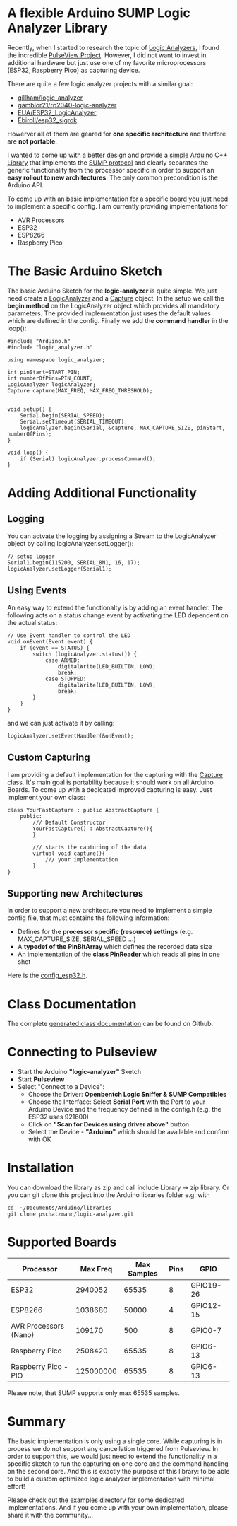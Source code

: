 # A flexible Arduino SUMP Logic Analyzer Library

Recently, when I started to research the topic of [Logic Analyzers](https://en.wikipedia.org/wiki/Logic_analyzer), I found the incredible [PulseView Project](https://sigrok.org/wiki/PulseView). However, I did not want to invest in additional hardware but just use one of my favorite microprocessors (ESP32, Raspberry Pico) as capturing device.

There are quite a few logic analyzer projects with a similar goal:

- [gillham/logic_analyzer](https://github.com/gillham/logic_analyzer)
- [gamblor21/rp2040-logic-analyzer](https://github.com/gamblor21/rp2040-logic-analyzer)
- [EUA/ESP32_LogicAnalyzer](https://github.com/EUA/ESP32_LogicAnalyzer)
- [Ebiroll/esp32_sigrok](https://github.com/Ebiroll/esp32_sigrok)

Howerver all of them are geared for __one specific architecture__ and therfore are __not portable__.

I wanted to come up with a better design and provide a [simple Arduino C++ Library](https://pschatzmann.github.io/logic-analyzer/html/annotated.html) that implements the [SUMP protocol](https://www.sump.org/projects/analyzer/protocol/) and clearly separates the generic functionality from the processor specific in order to support an __easy rollout to new architectures__: The only common precondition is the Arduino API. 

To come up with an basic implementation for a specific board you just need to implement a specific config. I am currently providing implementations for

- AVR Processors
- ESP32
- ESP8266
- Raspberry Pico


# The Basic Arduino Sketch

The basic Arduino Sketch for the __logic-analyzer__ is quite simple. We just need create a [LogicAnalyzer](https://pschatzmann.github.io/logic-analyzer/html/classlogic__analyzer_1_1_logic_analyzer.html) and a [Capture](https://pschatzmann.github.io/logic-analyzer/html/classlogic__analyzer_1_1_capture.html) object.
In the setup we call the __begin method__ on the LogicAnalyzer object which provides all mandatory parameters. The provided implementation just uses the default values which are defined in the config.
Finally we add the __command handler__ in the loop():


```
#include "Arduino.h"
#include "logic_analyzer.h"

using namespace logic_analyzer;  

int pinStart=START_PIN;
int numberOfPins=PIN_COUNT;
LogicAnalyzer logicAnalyzer;
Capture capture(MAX_FREQ, MAX_FREQ_THRESHOLD);


void setup() {
    Serial.begin(SERIAL_SPEED);  
    Serial.setTimeout(SERIAL_TIMEOUT);
    logicAnalyzer.begin(Serial, &capture, MAX_CAPTURE_SIZE, pinStart, numberOfPins);
}

void loop() {
    if (Serial) logicAnalyzer.processCommand();
}
```

# Adding Additional Functionality

## Logging

You can actvate the logging by assigning a Stream to the LogicAnalyzer object by calling logicAnalyzer.setLogger():
```
// setup logger
Serial1.begin(115200, SERIAL_8N1, 16, 17);
logicAnalyzer.setLogger(Serial1);
```

## Using Events

An easy way to extend the functionalty is by adding an event handler. The following acts on a status change event by activating the LED dependent on the actual status:

```
// Use Event handler to control the LED
void onEvent(Event event) {
    if (event == STATUS) {
        switch (logicAnalyzer.status()) {
            case ARMED:
                digitalWrite(LED_BUILTIN, LOW);
                break;
            case STOPPED:
                digitalWrite(LED_BUILTIN, LOW);
                break;
        }
    }
}
```

and we can just activate it by calling:

```
logicAnalyzer.setEventHandler(&onEvent);

```

## Custom Capturing

I am providing a default implementation for the capturing with the [Capture](https://pschatzmann.github.io/logic-analyzer/html/classlogic__analyzer_1_1_capture.html) class. It's main goal is portability because it should work on all Arduino Boards. To come up with a dedicated improved capturing is easy. Just implement your own class:

```
class YourFastCapture : public AbstractCapture {
    public:
        /// Default Constructor
        YourFastCapture() : AbstractCapture(){
        }

        /// starts the capturing of the data
        virtual void capture(){
            /// your implementation
        }
}
```

## Supporting new Architectures

In order to support a new architecture you need to implement a simple config file, that must contains the following information: 

- Defines for the __processor specific (resource) settings__ (e.g. MAX_CAPTURE_SIZE, SERIAL_SPEED ...)
- A __typedef of the PinBitArray__ which defines the recorded data size
- An implementation of the __class PinReader__ which reads all pins in one shot 

Here is the [config_esp32.h](https://github.com/pschatzmann/logic-analyzer/blob/main/src/config_esp32.h).


# Class Documentation

The complete [generated class documentation](https://pschatzmann.github.io/logic-analyzer/html/annotated.html) can be found on Github.


# Connecting to Pulseview

- Start the Arduino __"logic-analyzer"__ Sketch
- Start __Pulseview__
- Select "Connect to a Device":
    - Choose the Driver: __Openbentch Logic Sniffer & SUMP Compatibles__
    - Choose the Interface: Select __Serial Port__ with the Port to your Arduino Device and the frequency defined in the config<Device>.h (e.g. the ESP32 uses 921600)
    - Click on __"Scan for Devices using driver above"__ button
    - Select the Device - __"Arduino"__ which should be available and confirm with OK


# Installation

You can download the library as zip and call include Library -> zip library. Or you can git clone this project into the Arduino libraries folder e.g. with
```
cd  ~/Documents/Arduino/libraries
git clone pschatzmann/logic-analyzer.git
```


# Supported Boards


| Processor               | Max Freq  | Max Samples | Pins | GPIO      |
|-------------------------|-----------|-------------|------|-----------|
| ESP32                   |   2940052 |       65535 |   8  | GPIO19-26 |
| ESP8266                 |   1038680 |       50000 |   4  | GPIO12-15 |
| AVR Processors (Nano)   |    109170 |         500 |   8  | GPIO0-7   |
| Raspberry Pico          |   2508420 |       65535 |   8  | GPIO6-13  |
| Raspberry Pico - PIO    | 125000000 |       65535 |   8  | GPIO6-13  |


Please note, that SUMP supports only max 65535 samples.


# Summary

The basic implementation is only using a single core. While capturing is in process we do not support any cancellation triggered from Pulseview. In order to support this, we would just need to extend the functionality in a specific sketch to run the capturing on one core and the command handling on the second core. And this is exactly the purpose of this library: to be able to build a custom optimized logic analyzer implementation with minimal effort!

Please check out the [examples directory](https://github.com/pschatzmann/logic-analyzer/tree/main/examples) for some dedicated implementations. And if you come up with your own implementation, please share it with the community...